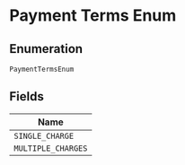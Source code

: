 
# Payment Terms Enum

## Enumeration

`PaymentTermsEnum`

## Fields

| Name |
|  --- |
| `SINGLE_CHARGE` |
| `MULTIPLE_CHARGES` |

